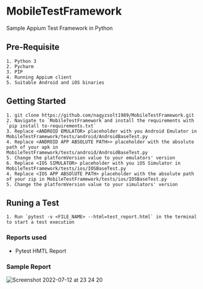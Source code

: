 # MobileTestFramework
Sample Appium Test Framework in Python

## Pre-Requisite
```
1. Python 3
2. Pycharm
3. PIP
4. Running Appium client
5. Suitable Android and iOS binaries
```

## Getting Started
```
1. git clone https://github.com/nagyzsolt1989/MobileTestFramework.git
2. Navigate to `MobileTestFramework`and install the requirements with `pip install to-requirements.txt`
3. Replace <ANDROID EMULATOR> placeholder with you Android Emulator in MobileTestFramework/tests/android/AndroidBaseTest.py
4. Replace <ANDROID APP ABSOLUTE PATH>> placeholder with the absolute path of your apk in MobileTestFramework/tests/android/AndroidBaseTest.py
5. Change the platformVersion value to your emulators' version
6. Replace <IOS SIMULATOR> placeholder with you iOS Simulator in MobileTestFramework/tests/ios/IOSBaseTest.py
4. Replace <IOS APP ABSOlUTE PATH> placeholder with the absolute path of your zip in MobileTestFramework/tests/ios/IOSBaseTest.py
5. Change the platformVersion value to your simulators' version
```

## Runing a Test
```
1. Run `pytest -v <FILE_NAME> --html=test_report.html` in the terminal to start a test execution
```

### Reports used
- Pytest HMTL Report

### Sample Report
![Screenshot 2022-07-12 at 23 24 20](https://user-images.githubusercontent.com/12999800/178598510-bc1a6e26-0fe1-40d7-8ec9-cabecb6b2fa7.png)
